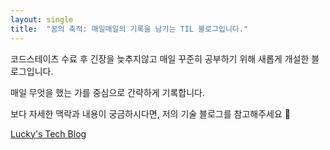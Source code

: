 ```yaml
---
layout: single
title:  "꿈의 축적: 매일매일의 기록을 남기는 TIL 블로그입니다."
---
```


코드스테이츠 수료 후 긴장을 늦추지않고 매일 꾸준히 공부하기 위해 새롭게 개설한 블로그입니다.

매일 무엇을 했는 가를 중심으로 간략하게 기록합니다. 

보다 자세한 맥락과 내용이 궁금하시다면, 저의 기술 블로그를 참고해주세요 🙌


[Lucky's Tech Blog](https://brawny-firefly-689.notion.site/Lucky-s-Tech-Blog-81f7147de098465c89df75b167301541)
